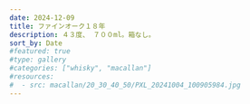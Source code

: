 ```yaml
---
date: 2024-12-09
title: ファインオーク１８年
description: ４３度、 ７００ml。箱なし。
sort_by: Date
#featured: true
#type: gallery
#categories: ["whisky", "macallan"]
#resources:
#  - src: macallan/20_30_40_50/PXL_20241004_100905984.jpg
---
```

